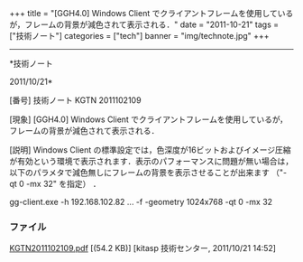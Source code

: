 ﻿+++
title = "[GGH4.0] Windows Client でクライアントフレームを使用しているが，フレームの背景が減色されて表示される．"
date = "2011-10-21"
tags = ["技術ノート"]
categories = ["tech"]
banner = "img/technote.jpg"
+++

-----------------------------------------------------------------------------------------------------------------------------

*技術ノート

2011/10/21*


[番号]
技術ノート KGTN 2011102109

[現象]
[GGH4.0] Windows Client
でクライアントフレームを使用しているが，フレームの背景が減色されて表示される．

[説明]
Windows Client
の標準設定では，色深度が16ビットおよびイメージ圧縮が有効という環境で表示されます．表示のパフォーマンスに問題が無い場合は，以下のパラメタで減色無しにフレームの背景を表示させることが出来ます
（"-qt 0 -mx 32" を指定） ．

gg-client.exe -h 192.168.102.82 ... -f -geometry 1024x768 -qt 0 -mx 32


### ファイル

 
 


[KGTN2011102109.pdf](http://techreport.kitasp.net/attachments/download/678/KGTN2011102109.pdf)
 [(54.2 KB)] [kitasp 技術センター, 2011/10/21
14:52]


 


 

